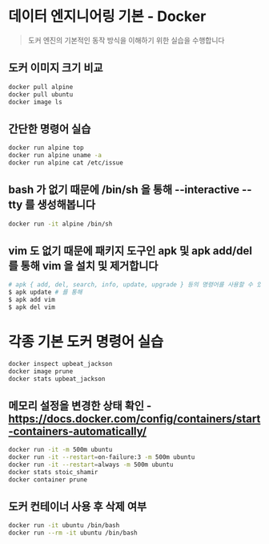 # 데이터 엔지니어링 기본 - Docker
> 도커 엔진의 기본적인 동작 방식을 이해하기 위한 실습을 수행합니다


## 도커 이미지 크기 비교
```bash
docker pull alpine
docker pull ubuntu
docker image ls
```

## 간단한 명령어 실습
```bash
docker run alpine top
docker run alpine uname -a
docker run alpine cat /etc/issue
```

## bash 가 없기 때문에 /bin/sh 을 통해 --interactive --tty 를 생성해봅니다
```bash
docker run -it alpine /bin/sh
```

## vim 도 없기 때문에 패키지 도구인 apk 및 apk add/del 를 통해 vim 을 설치 및 제거합니다
```bash
# apk { add, del, search, info, update, upgrade } 등의 명령어를 사용할 수 있습니다
$ apk update # 를 통해
$ apk add vim
$ apk del vim
```

# 각종 기본 도커 명령어 실습
```bash
docker inspect upbeat_jackson
docker image prune
docker stats upbeat_jackson
```

## 메모리 설정을 변경한 상태 확인 - https://docs.docker.com/config/containers/start-containers-automatically/
```bash
docker run -it -m 500m ubuntu
docker run -it --restart=on-failure:3 -m 500m ubuntu
docker run -it --restart=always -m 500m ubuntu
docker stats stoic_shamir
docker container prune
```


## 도커 컨테이너 사용 후 삭제 여부
```bash
docker run -it ubuntu /bin/bash
docker run --rm -it ubuntu /bin/bash
```
